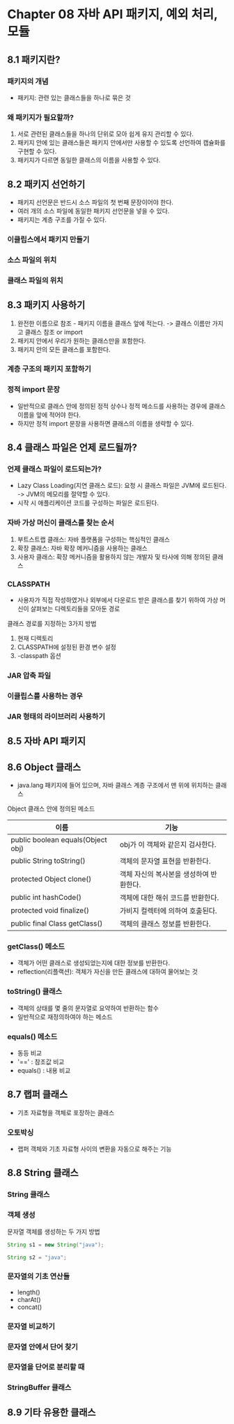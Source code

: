# Chapter 08 자바 API 패키지, 예외 처리, 모듈

## 8.1 패키지란?

### 패키지의 개념

- 패키지: 관련 있는 클래스들을 하나로 묶은 것

### 왜 패키지가 필요할까?

1. 서로 관련된 클래스들을 하나의 단위로 모아 쉽게 유지 관리할 수 있다.
2. 패키지 안에 있는 클래스들은 패키지 안에서만 사용할 수 있도록 선언하여 캡슐화를 구현할 수 있다.
3. 패키지가 다르면 동일한 클래스의 이름을 사용할 수 있다.

## 8.2 패키지 선언하기

- 패키지 선언문은 반드시 소스 파일의 첫 번째 문장이어야 한다.
- 여러 개의 소스 파일에 동일한 패키지 선언문을 넣을 수 있다.
- 패키지는 계층 구조를 가질 수 있다.

### 이클립스에서 패키지 만들기

### 소스 파일의 위치

### 클래스 파일의 위치

## 8.3 패키지 사용하기

1. 완전한 이름으로 참조 - 패키지 이름을 클래스 앞에 적는다. -> 클래스 이름만 가지고 클래스 참조 or import
2. 패키지 안에서 우리가 원하는 클래스만을 포함한다.
3. 패키지 안의 모든 클래스를 포함한다.

### 계층 구조의 패키지 포함하기

### 정적 import 문장

- 일반적으로 클래스 안에 정의된 정적 상수나 정적 메소드를 사용하는 경우에 클래스 이름을 앞에 적어야 한다.
- 하지만 정적 import 문장을 사용하면 클래스의 이름을 생략할 수 있다.

## 8.4 클래스 파일은 언제 로드될까?

### 언제 클래스 파일이 로드되는가?

- Lazy Class Loading(지연 클래스 로드): 요청 시 클래스 파일은 JVM에 로드된다. -> JVM의 메모리를 절약할 수 있다.
- 시작 시 애플리케이션 코드를 구성하는 파일은 로드된다.

### 자바 가상 머신이 클래스를 찾는 순서

1. 부트스트랩 클래스: 자바 플랫폼을 구성하는 핵심적인 클래스
2. 확장 클래스: 자바 확장 메커니즘을 사용하는 클래스
3. 사용자 클래스: 확장 메커니즘을 활용하지 않는 개발자 및 타사에 의해 정의된 클래스

### CLASSPATH

- 사용자가 직접 작성하였거나 외부에서 다운로드 받은 클래스를 찾기 위하여 가상 머신이 살펴보는 디렉토리들을 모아둔 경로

클래스 경로를 지정하는 3가지 방법

1. 현재 디렉토리
2. CLASSPATH에 설정된 환경 변수 설정
3. -classpath 옵션

### JAR 압축 파일

### 이클립스를 사용하는 경우

### JAR 형태의 라이브러리 사용하기

## 8.5 자바 API 패키지

## 8.6 Object 클래스

- java.lang 패키지에 들어 있으며, 자바 클래스 계층 구조에서 맨 위에 위치하는 클래스

Object 클래스 안에 정의된 메소드

|이름|기능|
|---|---|
|public boolean equals(Object obj)|obj가 이 객체와 같은지 검사한다.|
|public String toString()|객체의 문자열 표현을 반환한다.|
|protected Object clone()|객체 자신의 복사본을 생성하여 반환한다.|
|public int hashCode()|객체에 대한 해쉬 코드를 반환한다.|
|protected void finalize()|가비지 컬렉터에 의하여 호출된다.|
|public final Class getClass()|객체의 클래스 정보를 반환한다.|

### getClass() 메소드

- 객체가 어떤 클래스로 생성되었는지에 대한 정보를 반환한다.
- reflection(리플랙션): 객체가 자신을 만든 클래스에 대하여 물어보는 것

### toString() 클래스

- 객체의 상태를 몇 줄의 문자열로 요약하여 반환하는 함수
- 일반적으로 재정의하여야 하는 메소드

### equals() 메소드

- 동등 비교
- '==' : 참조값 비교
- equals() : 내용 비교

## 8.7 랩퍼 클래스

- 기초 자료형을 객체로 포장하는 클래스

### 오토박싱

- 랩퍼 객체와 기초 자료형 사이의 변환을 자동으로 해주는 기능

## 8.8 String 클래스

### String 클래스

### 객체 생성

문자열 객체를 생성하는 두 가지 방법

```java
String s1 = new String("java");

String s2 = "java";
```

### 문자열의 기초 연산들

- length()
- charAt()
- concat()

### 문자열 비교하기

### 문자열 안에서 단어 찾기

### 문자열을 단어로 분리할 때

### StringBuffer 클래스

## 8.9 기타 유용한 클래스
